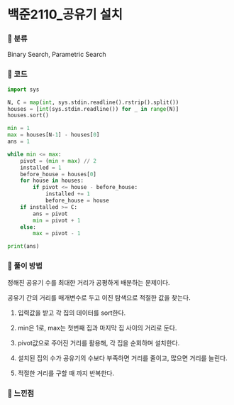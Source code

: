 # 백준2110\_공유기 설치

### &#127822; 분류

Binary Search, Parametric Search

### &#127822; 코드

```python
import sys

N, C = map(int, sys.stdin.readline().rstrip().split())
houses = [int(sys.stdin.readline()) for _ in range(N)]
houses.sort()

min = 1
max = houses[N-1] - houses[0]
ans = 1

while min <= max:
    pivot = (min + max) // 2
    installed = 1
    before_house = houses[0]
    for house in houses:
        if pivot <= house - before_house:
            installed += 1
            before_house = house
    if installed >= C:
        ans = pivot
        min = pivot + 1
    else:
        max = pivot - 1

print(ans)
```

### &#127822; 풀이 방법

정해진 공유기 수를 최대한 거리가 공평하게 배분하는 문제이다. 

공유기 간의 거리를 매개변수로 두고 이진 탐색으로 적절한 값을 찾는다.

1. 입력값을 받고 각 집의 데이터를 sort한다.

2. min은 1로, max는 첫번째 집과 마지막 집 사이의 거리로 둔다.

3. pivot값으로 주어진 거리를 활용해, 각 집을 순회하며 설치한다.

4. 설치된 집의 수가 공유기의 수보다 부족하면 거리를 줄이고, 많으면 거리를 늘린다.

5. 적절한 거리를 구할 때 까지 반복한다.

### &#127822; 느낀점

